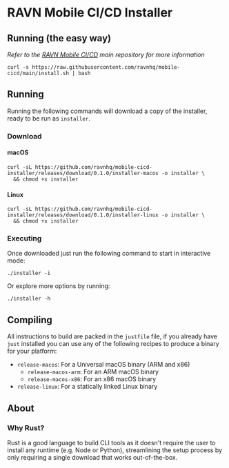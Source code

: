 # RAVN Mobile CI/CD Installer

## Running (the easy way)

_Refer to the [RAVN Mobile CI/CD](https://github.com/ravnhq/mobile-cicd/) main repository for more information_

```shell
curl -s https://raw.githubusercontent.com/ravnhq/mobile-cicd/main/install.sh | bash
```

## Running

Running the following commands will download a copy of the installer, ready to be run as `installer`.

### Download 

#### macOS

```shell
curl -sL https://github.com/ravnhq/mobile-cicd-installer/releases/download/0.1.0/installer-macos -o installer \
  && chmod +x installer
```

#### Linux

```shell
curl -sL https://github.com/ravnhq/mobile-cicd-installer/releases/download/0.1.0/installer-linux -o installer \
  && chmod +x installer
```

### Executing

Once downloaded just run the following command to start in interactive mode:

```shell
./installer -i
```

Or explore more options by running:

```shell
./installer -h
```

## Compiling

All instructions to build are packed in the `justfile` file, if you already have `just` installed you can use any of the
following recipes to produce a binary for your platform:

- `release-macos`: For a Universal macOS binary (ARM and x86)
    - `release-macos-arm`: For an ARM macOS binary
    - `release-macos-x86`: For an x86 macOS binary
- `release-linux`: For a statically linked Linux binary

## About

### Why Rust?

Rust is a good language to build CLI tools as it doesn't require the user to install any runtime (e.g. Node or Python),
streamlining the setup process by only requiring a single download that works out-of-the-box.
